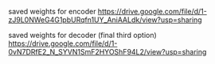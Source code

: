 
saved weights for encoder https://drive.google.com/file/d/1-zJ9L0NWeG4G1pbURqfn1UY_AniAALdk/view?usp=sharing

saved weights for decoder (final third option) https://drive.google.com/file/d/1-0vN7DRfE2_N_SYVN1SmF2HYOShF94L2/view?usp=sharing
